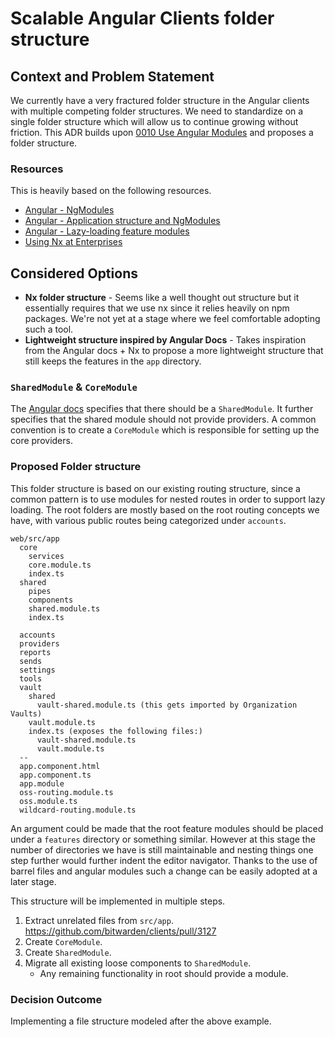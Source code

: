 # Scalable Angular Clients folder structure

## Context and Problem Statement

We currently have a very fractured folder structure in the Angular clients with multiple competing
folder structures. We need to standardize on a single folder structure which will allow us to
continue growing without friction. This ADR builds upon
[0010 Use Angular Modules](./0010-angular-ngmodules.md) and proposes a folder structure.

### Resources

This is heavily based on the following resources.

- [Angular - NgModules](https://angular.io/guide/ngmodules)
- [Angular - Application structure and NgModules](https://angular.io/guide/styleguide#application-structure-and-ngmodules)
- [Angular - Lazy-loading feature modules](https://angular.io/guide/lazy-loading-ngmodules)
- [Using Nx at Enterprises](https://nx.dev/guides/monorepo-nx-enterprise)

## Considered Options

- **Nx folder structure** - Seems like a well thought out structure but it essentially requires that
  we use nx since it relies heavily on npm packages. We're not yet at a stage where we feel
  comfortable adopting such a tool.
- **Lightweight structure inspired by Angular Docs** - Takes inspiration from the Angular docs + Nx
  to propose a more lightweight structure that still keeps the features in the `app` directory.

### `SharedModule` & `CoreModule`

The [Angular docs](https://angular.io/guide/module-types#shared-ngmodules) specifies that there
should be a `SharedModule`. It further specifies that the shared module should not provide
providers. A common convention is to create a `CoreModule` which is responsible for setting up the
core providers.

### Proposed Folder structure

This folder structure is based on our existing routing structure, since a common pattern is to use
modules for nested routes in order to support lazy loading. The root folders are mostly based on the
root routing concepts we have, with various public routes being categorized under `accounts`.

```
web/src/app
  core
    services
    core.module.ts
    index.ts
  shared
    pipes
    components
    shared.module.ts
    index.ts

  accounts
  providers
  reports
  sends
  settings
  tools
  vault
    shared
      vault-shared.module.ts (this gets imported by Organization Vaults)
    vault.module.ts
    index.ts (exposes the following files:)
      vault-shared.module.ts
      vault.module.ts
  --
  app.component.html
  app.component.ts
  app.module
  oss-routing.module.ts
  oss.module.ts
  wildcard-routing.module.ts
```

An argument could be made that the root feature modules should be placed under a `features`
directory or something similar. However at this stage the number of directories we have is still
maintainable and nesting things one step further would further indent the editor navigator. Thanks
to the use of barrel files and angular modules such a change can be easily adopted at a later stage.

This structure will be implemented in multiple steps.

1. Extract unrelated files from `src/app`. https://github.com/bitwarden/clients/pull/3127
2. Create `CoreModule`.
3. Create `SharedModule`.
4. Migrate all existing loose components to `SharedModule`.
   - Any remaining functionality in root should provide a module.

### Decision Outcome

Implementing a file structure modeled after the above example.
